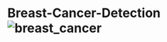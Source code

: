 # Breast-Cancer-Detection![breast_cancer](https://user-images.githubusercontent.com/78891081/227557114-d8256b00-b03e-4a56-88b7-2954fbfe69f6.jpeg)
